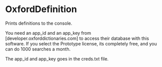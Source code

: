 # OxfordDefinition
Prints definitions to the console.

You need an app_id and an app_key from [developer.oxforddictionaries.com]
to access their database with this software. If you select the Prototype
license, its completely free, and you can do 1000 searches a month.

The app_id and app_key goes in the creds.txt file.
